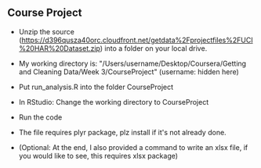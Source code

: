 ## Course Project

* Unzip the source (https://d396qusza40orc.cloudfront.net/getdata%2Fprojectfiles%2FUCI%20HAR%20Dataset.zip) into a folder on your local drive. 
* My working directory is: "/Users/username/Desktop/Coursera/Getting and Cleaning Data/Week 3/CourseProject" (username: hidden here)

* Put run_analysis.R into the folder CourseProject

* In RStudio: Change the working directory to CourseProject

* Run the code

* The file requires plyr package, plz install if it's not already done.

* (Optional: At the end, I also provided a command to write an xlsx file, if you would like to see, this requires xlsx package)


